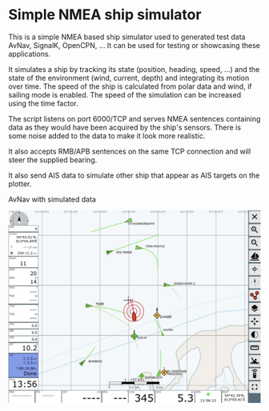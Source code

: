 # Simple NMEA ship simulator

This is a simple NMEA based ship simulator used to generated test data AvNav, SignalK, OpenCPN, ... It can be used for testing or showcasing these applications.

It simulates a ship by tracking its state (position, heading, speed, ...)
and the state of the environment (wind, current, depth) and integrating its motion over time.
The speed of the ship is calculated from polar data and wind, if sailing mode is enabled.
The speed of the simulation can be increased using the time factor.

The script listens on port 6000/TCP and serves NMEA sentences containing data as they would have been acquired by the ship's sensors. There is some noise added to the data to make it look more realistic.

It also accepts RMB/APB sentences on the same TCP connection and will steer the supplied bearing.

It also send AIS data to simulate other ship that appear as AIS targets on the plotter.

AvNav with simulated data

![avnav example](avnav.png)